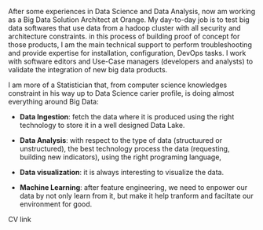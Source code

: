 After some experiences in Data Science and Data Analysis, now am working as a Big Data Solution Architect at Orange. My day-to-day job is to test big data softwares that use data from a hadoop cluster with all security and architecture constraints. in this process of building proof of concept for those products, I am the main technical support to perform troubleshooting and provide expertise for installation, configuration, DevOps tasks. I work with software editors and Use-Case managers (developers and analysts) to validate the integration of new big data products.


I am more of a Statistician that, from computer science knowledges constraint in his way up to Data Science carier profile, is doing almost everything around Big Data:

  - **Data Ingestion**: fetch the data where it is produced using the right technology to store it in a well designed Data Lake.
  
  - **Data Analysis**: with respect to the type of data (structuured or unstructured), the best technology process the data (requesting, building new indicators), using the right programing language,
  
  - **Data visualization**: it is always interesting to visualize the data.
  
  - **Machine Learning**: after feature engineering, we need to enpower our data by not only learn from it, but make it help tranform and faciltate our environment for good.
  
  CV link
